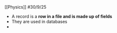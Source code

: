 [[Physics]]
#30/9/25 
- A record is a **row in a file and is made up of fields**
- They are used in databases
- 